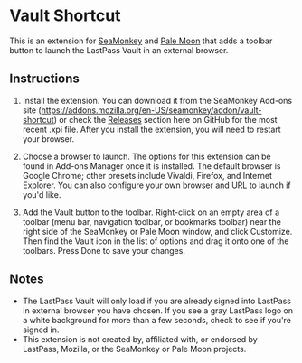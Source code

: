 Vault Shortcut
==============

This is an extension for [SeaMonkey](http://www.seamonkey-project.org/) and
[Pale Moon](http://www.palemoon.org/) that adds a toolbar button to launch the
LastPass Vault in an external browser.

Instructions
------------

1. Install the extension. You can download it from the SeaMonkey Add-ons site
(https://addons.mozilla.org/en-US/seamonkey/addon/vault-shortcut) or check the
[Releases](https://github.com/IsaacSchemm/vault-shortcut/releases) section here
on GitHub for the most recent .xpi file. After you install the extension, you
will need to restart your browser.

2. Choose a browser to launch. The options for this extension can be found in
Add-ons Manager once it is installed. The default browser is Google Chrome;
other presets include Vivaldi, Firefox, and Internet Explorer. You can also
configure your own browser and URL to launch if you'd like.

3. Add the Vault button to the toolbar. Right-click on an empty area of a
toolbar (menu bar, navigation toolbar, or bookmarks toolbar) near the right
side of the SeaMonkey or Pale Moon window, and click Customize. Then find the
Vault icon in the list of options and drag it onto one of the toolbars. Press
Done to save your changes.

Notes
-----

* The LastPass Vault will only load if you are already signed into LastPass in
external browser you have chosen. If you see a gray LastPass logo on a white
background for more than a few seconds, check to see if you're signed in.
* This extension is not created by, affiliated with, or endorsed by LastPass,
Mozilla, or the SeaMonkey or Pale Moon projects.
